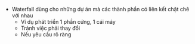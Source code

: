 - Waterfall dùng cho những dự án mà các thành phần có liên kết chặt chẽ với nhau
    - Ví dụ phát triển 1 phần cứng, 1 cái máy
    - Tránh việc phải thay đổi
    - Nếu yêu cầu rõ ràng
